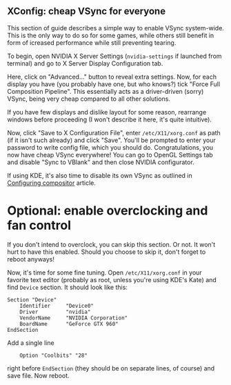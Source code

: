 ## XConfig: cheap VSync for everyone

This section of guide describes a simple way to enable VSync system-wide. This is the only way to do so for some games, while others still benefit in form of icreased performance while still preventing tearing.

To begin, open NVIDIA X Server Settings (`nvidia-settings` if launched from terminal) and go to X Server Display Configuration tab.

Here, click on "Advanced..." button to reveal extra settings. Now, for each display you have (you probably have one, but who knows?) tick "Force Full Composition Pipeline". This essentially acts as a driver-driven (sorry) VSync, being very cheap compared to all other solutions.

If you have few displays and dislike layout for some reason, rearrange windows before proceeding (I won't describe it here, it's quite intuitive).

Now, click "Save to X Configuration File", enter `/etc/X11/xorg.conf` as path (if it isn't such already) and click "Save". You'll be prompted to enter your password to write config file, which you should do. Congratulations, you now have cheap VSync everywhere! You can go to OpenGL Settings tab and disable "Sync to VBlank" and then close NVIDIA configurator.

If using KDE, it's also time to disable its own VSync as outlined in [Configuring compositor](kde/compositor.md) article.

# Optional: enable overclocking and fan control

If you don't intend to overclock, you can skip this section. Or not. It won't hurt to have this enabled. Should you choose to skip it, don't forget to reboot anyways!

Now, it's time for some fine tuning. Open `/etc/X11/xorg.conf` in your favorite text editor (probably as root, unless you're using KDE's Kate) and find `Device` section. It should look like this:

```
Section "Device"
    Identifier     "Device0"
    Driver         "nvidia"
    VendorName     "NVIDIA Corporation"
    BoardName      "GeForce GTX 960"
EndSection
```

Add a single line

```
    Option "Coolbits" "28"
```

right before `EndSection` (they should be on separate lines, of course) and save file. Now reboot.
